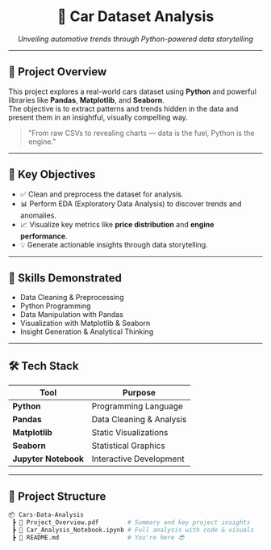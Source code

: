 
<h1 align="center">🚗 Car Dataset Analysis</h1>

<p align="center">
  <em>Unveiling automotive trends through Python-powered data storytelling</em>
</p>

---

## 📌 Project Overview

This project explores a real-world cars dataset using **Python** and powerful libraries like **Pandas**, **Matplotlib**, and **Seaborn**.  
The objective is to extract patterns and trends hidden in the data and present them in an insightful, visually compelling way.

> "From raw CSVs to revealing charts — data is the fuel, Python is the engine."

---

## 🎯 Key Objectives

- ✅ Clean and preprocess the dataset for analysis.
- 📊 Perform EDA (Exploratory Data Analysis) to discover trends and anomalies.
- 📈 Visualize key metrics like **price distribution** and **engine performance**.
- 💡 Generate actionable insights through data storytelling.

---

## 🧠 Skills Demonstrated

- Data Cleaning & Preprocessing  
- Python Programming  
- Data Manipulation with Pandas  
- Visualization with Matplotlib & Seaborn  
- Insight Generation & Analytical Thinking  

---

## 🛠️ Tech Stack

| Tool | Purpose |
|------|---------|
| **Python** | Programming Language |
| **Pandas** | Data Cleaning & Analysis |
| **Matplotlib** | Static Visualizations |
| **Seaborn** | Statistical Graphics |
| **Jupyter Notebook** | Interactive Development |

---

## 📂 Project Structure

```bash
📦 Cars-Data-Analysis
 ┣ 📄 Project_Overview.pdf        # Summary and key project insights
 ┣ 📒 Car_Analysis_Notebook.ipynb # Full analysis with code & visuals
 ┣ 📜 README.md                   # You're here 😎
